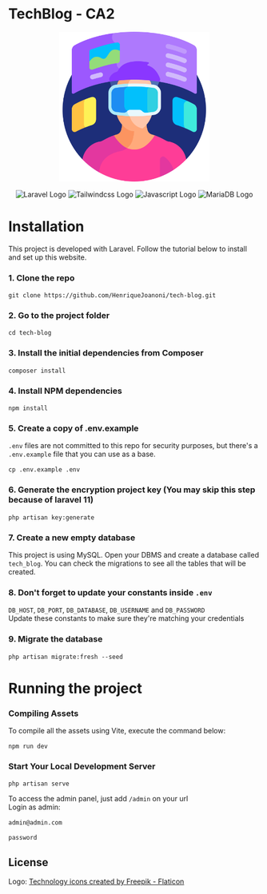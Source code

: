 # TechBlog - CA2

<p align="center">
    <img src="resources/img/virtual-reality.png" alt="Virtual Reality" width="300" />
</p>
<p align="center">
    <img src="https://img.shields.io/badge/laravel-%23FF2D20.svg?style=for-the-badge&logo=laravel&logoColor=white" alt="Laravel Logo"/> 
    <img src="https://img.shields.io/badge/tailwindcss-%2338B2AC.svg?style=for-the-badge&logo=tailwind-css&logoColor=white" alt="Tailwindcss Logo"/> 
    <img src="https://img.shields.io/badge/javascript-%23323330.svg?style=for-the-badge&logo=javascript&logoColor=%23F7DF1E" alt="Javascript Logo"/>
    <img src="https://img.shields.io/badge/MariaDB-003545?style=for-the-badge&logo=mariadb&logoColor=white" alt="MariaDB Logo"/> 
</p>

# Installation

This project is developed with Laravel. Follow the tutorial below to install and set up this website.

### 1. Clone the repo

```
git clone https://github.com/HenriqueJoanoni/tech-blog.git
```

### 2. Go to the project folder

```
cd tech-blog
```

### 3. Install the initial dependencies from Composer

```
composer install
```

### 4. Install NPM dependencies

```
npm install
```

### 5. Create a copy of .env.example

`.env` files are not committed to this repo for security purposes, but there's a `.env.example` file that you can use as a base.

```
cp .env.example .env
```

### 6. Generate the encryption project key (You may skip this step because of laravel 11)

```
php artisan key:generate
```

### 7. Create a new empty database

This project is using MySQL. Open your DBMS and create a database called `tech_blog`. 
You can check the migrations to see all the tables that will be created.

### 8. Don't forget to update your constants inside `.env`

`DB_HOST`, `DB_PORT`, `DB_DATABASE`, `DB_USERNAME` and `DB_PASSWORD`<br>
Update these constants to make sure they're matching your credentials

### 9. Migrate the database

```
php artisan migrate:fresh --seed
```

# Running the project

### Compiling Assets

To compile all the assets using Vite, execute the command below:

```
npm run dev
```

### Start Your Local Development Server

```
php artisan serve
```

To access the admin panel, just add `/admin` on your url\
Login as admin: 
```
admin@admin.com
```
```
password
```

## License

Logo: <a href="https://www.flaticon.com/free-icons/technology" title="technology icons">Technology icons created by
Freepik - Flaticon</a>
